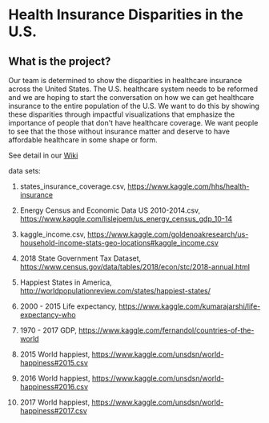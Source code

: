 # Health Insurance Disparities in the U.S.
## What is the project?

Our team is determined to show the disparities in healthcare insurance across the United States. The U.S. healthcare system needs to be reformed and we are hoping to start the conversation on how we can get healthcare insurance to the entire population of the U.S. We want to do this by showing these disparities through impactful visualizations that emphasize the importance of people that don't have healthcare coverage. We want people to see that the those without insurance matter and deserve to have affordable healthcare in some shape or form.

See detail in our [Wiki](https://github.com/dvrk2000/HI-Project/wiki)



data sets:
1. states_insurance_coverage.csv, https://www.kaggle.com/hhs/health-insurance

2. Energy Census and Economic Data US 2010-2014.csv, https://www.kaggle.com/lislejoem/us_energy_census_gdp_10-14

3. kaggle_income.csv, https://www.kaggle.com/goldenoakresearch/us-household-income-stats-geo-locations#kaggle_income.csv

4. 2018 State Government Tax Dataset, https://www.census.gov/data/tables/2018/econ/stc/2018-annual.html

5. Happiest States in America, http://worldpopulationreview.com/states/happiest-states/

6. 2000 - 2015 Life expectancy, https://www.kaggle.com/kumarajarshi/life-expectancy-who

7. 1970 - 2017 GDP, https://www.kaggle.com/fernandol/countries-of-the-world

8. 2015 World happiest, https://www.kaggle.com/unsdsn/world-happiness#2015.csv

9. 2016 World happiest, https://www.kaggle.com/unsdsn/world-happiness#2016.csv

10. 2017 World happiest, https://www.kaggle.com/unsdsn/world-happiness#2017.csv
